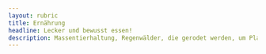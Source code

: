 ```yaml
---
layout: rubric
title: Ernährung
headline: Lecker und bewusst essen!
description: Massentierhaltung, Regenwälder, die gerodet werden, um Platz für Palmölplantagen zu schaffen oder von der Landwirtschaft durch Chemiedünger kontaminierte Flüsse, lassen manchen das Gefühl geben, egal was man isst, es ist falsch! Doch es gibt Ausnahmen! </hr> Hier findest du eine ausgewählte Liste von Anbietern und Produkte, bei denen du ein gutes-gewissen haben kannst. 
---
```

